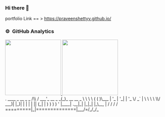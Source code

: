 ### Hi there 👋

<!--
**Praveenshettyv/Praveenshettyv** is a ✨ _special_ ✨ repository because its `README.md` (this file) appears on your GitHub profile.

Here are some ideas to get you started:

- 🔭 I’m currently working on ...
- 🌱 I’m currently learning ...
- 👯 I’m looking to collaborate on ...
- 🤔 I’m looking for help with ...
- 💬 Ask me about ...
- 📫 How to reach me: ...
- 😄 Pronouns: ...
- ⚡ Fun fact: ...
-->
portfolio Link == > https://praveenshettyv.github.io/
### ⚙️ &nbsp;GitHub Analytics
<div class='flex justify-content-space-between align-items-center'>
<a href="https://github.com/Praveenshettyv">
  <img height="180em" src="https://github-readme-stats-eight-theta.vercel.app/api?username=Praveenshettyv&show_icons=true&theme=algolia&include_all_commits=true&count_private=true"/>
  <img height="180em" src="https://github-readme-stats-eight-theta.vercel.app/api/top-langs/?username=Praveenshettyv&layout=compact&langs_count=8&theme=algolia"/>
</a>
</div>
  .   ____          _            __ _ _
 /\\ / ___'_ __ _ _(_)_ __  __ _ \ \ \ \
( ( )\___ | '_ | '_| | '_ \/ _` | \ \ \ \
 \\/  ___)| |_)| | | | | || (_| |  ) ) ) )
  '  |____| .__|_| |_|_| |_\__, | / / / /
 =========|_|==============|___/=/_/_/_
